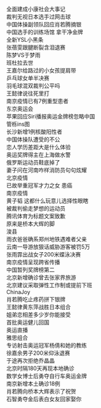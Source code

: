 全面建成小康社会大事记  
裁判无视日本选手过网击球  
中国体操副领队回应肖若腾摘银  
中国选手的训练场馆 拿干净金牌  
全新YSL小黑条  
张蓓雯跟腱断裂含泪退赛  
陈梦VS于梦雨  
班杜拉去世  
王嘉尔给路过的小女孩提肩带  
乒乓球女单半决赛  
羽毛球混双裁判公平吗  
王懿律说往死里打  
南京疫情已有7例重型患者  
东京奥运会  
苹果回应Siri播报奥运金牌榜忽略中国  
管栎ins图  
长沙新增1例核酸阳性者  
中国体操队遭受的不公  
恋人学历差距大是什么体验  
奥运奖牌得主在上海做水警  
俄罗斯运动员鞋底掉了  
妻子问在河南咋样消防员句句炫耀  
北京疫情  
已故举重冠军才力之女 患癌  
南京疫情  
黄子韬 这都什么玩意儿选择性眼瞎  
被裁判偷走梦想的运动员  
腾讯体育为标题文案致歉  
原来是桥本大辉的脚  
浚县  
雨衣爸爸确系郑州地铁遇难者父亲  
云南一导游放狠话威胁游客被罚5万  
张雨霏出战女子200米蝶泳决赛  
南京疫情呈现跨省传播  
中国暂列奖牌榜第二  
北京新增确诊曾去张家界旅游  
北京建议采取弹性工作制或提前下班  
ChinaJoy  
肖若腾吃止疼药拼下银牌  
王懿律黄东萍战胜日本组合  
姐弟恋相差多少岁你能接受  
首批奥运健儿回国  
奥运直播  
雅思组合  
专访射击奥运冠军杨倩和她的教练  
徐嘉余男子200米仰泳退赛  
于途再次拒绝乔晶晶  
北京时隔180天再现本地确诊  
数学女博士后勇夺自行车奥运金牌  
南京新增本土确诊18例  
肖若腾向桥本大辉表示了祝贺  
石智勇夺金后表白女友回家娶你  
